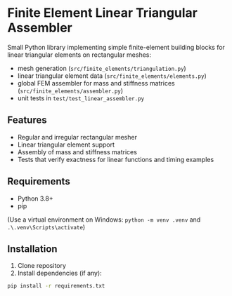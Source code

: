 # Finite Element Linear Triangular Assembler

Small Python library implementing simple finite-element building blocks for linear triangular elements on rectangular meshes:
- mesh generation (`src/finite_elements/triangulation.py`)
- linear triangular element data (`src/finite_elements/elements.py`)
- global FEM assembler for mass and stiffness matrices (`src/finite_elements/assembler.py`)
- unit tests in `test/test_linear_assembler.py`

## Features

- Regular and irregular rectangular mesher
- Linear triangular element support
- Assembly of mass and stiffness matrices
- Tests that verify exactness for linear functions and timing examples

## Requirements

- Python 3.8+
- pip

(Use a virtual environment on Windows: `python -m venv .venv` and `.\.venv\Scripts\activate`)

## Installation

1. Clone repository
2. Install dependencies (if any):
```bash
pip install -r requirements.txt
